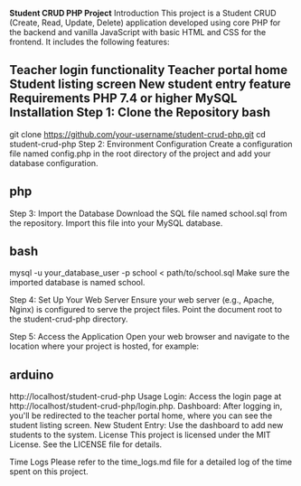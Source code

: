 **Student CRUD PHP Project**
Introduction
This project is a Student CRUD (Create, Read, Update, Delete) application developed using core PHP for the backend and vanilla JavaScript with basic HTML and CSS for the frontend. It includes the following features:

Teacher login functionality
Teacher portal home
Student listing screen
New student entry feature
Requirements
PHP 7.4 or higher
MySQL
Installation
Step 1: Clone the Repository
bash
-------------------------------------------------------------------
git clone https://github.com/your-username/student-crud-php.git
cd student-crud-php
Step 2: Environment Configuration
Create a configuration file named config.php in the root directory of the project and add your database configuration.

php
-------------------------------------------------------------------
<?php
// config.php

define('DB_SERVER', '127.0.0.1');
define('DB_USERNAME', 'your_database_user');
define('DB_PASSWORD', 'your_database_password');
define('DB_DATABASE', 'school');
?>
Step 3: Import the Database
Download the SQL file named school.sql from the repository. Import this file into your MySQL database.

bash
-------------------------------------------------------------------
mysql -u your_database_user -p school < path/to/school.sql
Make sure the imported database is named school.

Step 4: Set Up Your Web Server
Ensure your web server (e.g., Apache, Nginx) is configured to serve the project files. Point the document root to the student-crud-php directory.

Step 5: Access the Application
Open your web browser and navigate to the location where your project is hosted, for example:

arduino
-------------------------------------------------------------------
http://localhost/student-crud-php
Usage
Login: Access the login page at http://localhost/student-crud-php/login.php.
Dashboard: After logging in, you'll be redirected to the teacher portal home, where you can see the student listing screen.
New Student Entry: Use the dashboard to add new students to the system.
License
This project is licensed under the MIT License. See the LICENSE file for details.

Time Logs
Please refer to the time_logs.md file for a detailed log of the time spent on this project.
